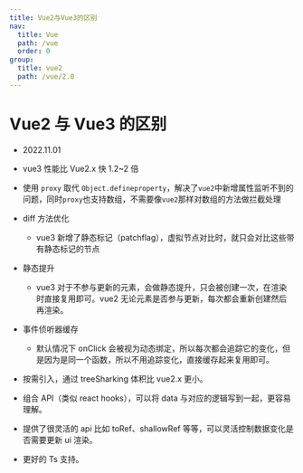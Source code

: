 ```yaml
---
title: Vue2与Vue3的区别
nav:
  title: Vue
  path: /vue
  order: 0
group:
  title: vue2
  path: /vue/2.0
---
```


# Vue2 与 Vue3 的区别

- 2022.11.01

- vue3 性能比 Vue2.x 快 1.2~2 倍
- 使用 `proxy` 取代 `Object.defineproperty`，解决了`vue2`中新增属性监听不到的问题，同时`proxy`也支持数组，不需要像`vue2`那样对数组的方法做拦截处理
- diff 方法优化
  - vue3 新增了静态标记（patchflag），虚拟节点对比时，就只会对比这些带有静态标记的节点
- 静态提升
  - vue3 对于不参与更新的元素，会做静态提升，只会被创建一次，在渲染时直接复用即可。vue2 无论元素是否参与更新，每次都会重新创建然后再渲染。
- 事件侦听器缓存
  - 默认情况下 onClick 会被视为动态绑定，所以每次都会追踪它的变化，但是因为是同一个函数，所以不用追踪变化，直接缓存起来复用即可。
- 按需引入，通过 treeSharking 体积比 vue2.x 更小。
- 组合 API（类似 react hooks），可以将 data 与对应的逻辑写到一起，更容易理解。
- 提供了很灵活的 api 比如 toRef、shallowRef 等等，可以灵活控制数据变化是否需要更新 ui 渲染。
- 更好的 Ts 支持。
